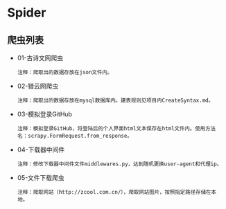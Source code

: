 # Spider
## 爬虫列表 ##
* 01-古诗文网爬虫

	```
	注释：爬取出的数据存放在json文件内。
	```

* 02-猎云网爬虫

	```
	注释：爬取出的数据存放在mysql数据库内。建表规则见项目内CreateSyntax.md。
	```

* 03-模拟登录GitHub

	```
	注释：模拟登录GitHub，将登陆后的个人界面html文本保存在html文件内。使用方法名：scrapy.FormRequest.from_response。
	```

* 04-下载器中间件

	```
	注释：修改下载器中间件文件middlewares.py，达到随机更换user-agent和代理ip。
	```
	
* 05-文件下载爬虫

	```
	注释：爬取网站（http://zcool.com.cn/），爬取网站图片，按照指定路径存储在本地。
	```
	
	
	
	
	